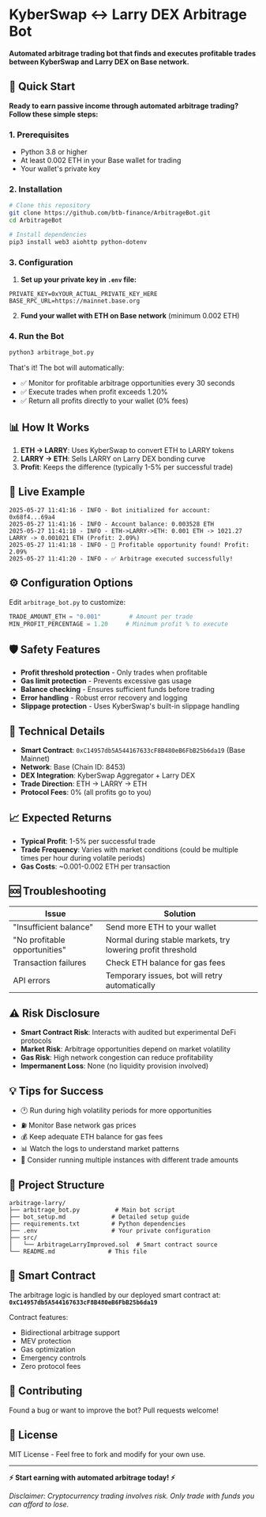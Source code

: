 # KyberSwap ↔ Larry DEX Arbitrage Bot

**Automated arbitrage trading bot that finds and executes profitable trades between KyberSwap and Larry DEX on Base network.**

## 🚀 Quick Start

**Ready to earn passive income through automated arbitrage trading? Follow these simple steps:**

### 1. Prerequisites
- Python 3.8 or higher
- At least 0.002 ETH in your Base wallet for trading
- Your wallet's private key

### 2. Installation

```bash
# Clone this repository
git clone https://github.com/btb-finance/ArbitrageBot.git
cd ArbitrageBot

# Install dependencies
pip3 install web3 aiohttp python-dotenv
```

### 3. Configuration

1. **Set up your private key in `.env` file:**
```env
PRIVATE_KEY=0xYOUR_ACTUAL_PRIVATE_KEY_HERE
BASE_RPC_URL=https://mainnet.base.org
```

2. **Fund your wallet with ETH on Base network** (minimum 0.002 ETH)

### 4. Run the Bot

```bash
python3 arbitrage_bot.py
```

That's it! The bot will automatically:
- ✅ Monitor for profitable arbitrage opportunities every 30 seconds
- ✅ Execute trades when profit exceeds 1.20%
- ✅ Return all profits directly to your wallet (0% fees)

## 📊 How It Works

1. **ETH → LARRY**: Uses KyberSwap to convert ETH to LARRY tokens
2. **LARRY → ETH**: Sells LARRY on Larry DEX bonding curve
3. **Profit**: Keeps the difference (typically 1-5% per successful trade)

## 🎯 Live Example

```
2025-05-27 11:41:16 - INFO - Bot initialized for account: 0x68f4...69a4
2025-05-27 11:41:16 - INFO - Account balance: 0.003528 ETH
2025-05-27 11:41:18 - INFO - ETH->LARRY->ETH: 0.001 ETH -> 1021.27 LARRY -> 0.001021 ETH (Profit: 2.09%)
2025-05-27 11:41:18 - INFO - 🎯 Profitable opportunity found! Profit: 2.09%
2025-05-27 11:41:20 - INFO - ✅ Arbitrage executed successfully!
```

## ⚙️ Configuration Options

Edit `arbitrage_bot.py` to customize:

```python
TRADE_AMOUNT_ETH = "0.001"        # Amount per trade
MIN_PROFIT_PERCENTAGE = 1.20     # Minimum profit % to execute
```

## 🛡️ Safety Features

- **Profit threshold protection** - Only trades when profitable
- **Gas limit protection** - Prevents excessive gas usage
- **Balance checking** - Ensures sufficient funds before trading
- **Error handling** - Robust error recovery and logging
- **Slippage protection** - Uses KyberSwap's built-in slippage handling

## 🔧 Technical Details

- **Smart Contract**: `0xC14957db5A544167633cF8B480eB6FbB25b6da19` (Base Mainnet)
- **Network**: Base (Chain ID: 8453)
- **DEX Integration**: KyberSwap Aggregator + Larry DEX
- **Trade Direction**: ETH → LARRY → ETH
- **Protocol Fees**: 0% (all profits go to you)

## 📈 Expected Returns

- **Typical Profit**: 1-5% per successful trade
- **Trade Frequency**: Varies with market conditions (could be multiple times per hour during volatile periods)
- **Gas Costs**: ~0.001-0.002 ETH per transaction

## 🆘 Troubleshooting

| Issue | Solution |
|-------|----------|
| "Insufficient balance" | Send more ETH to your wallet |
| "No profitable opportunities" | Normal during stable markets, try lowering profit threshold |
| Transaction failures | Check ETH balance for gas fees |
| API errors | Temporary issues, bot will retry automatically |

## ⚠️ Risk Disclosure

- **Smart Contract Risk**: Interacts with audited but experimental DeFi protocols
- **Market Risk**: Arbitrage opportunities depend on market volatility
- **Gas Risk**: High network congestion can reduce profitability
- **Impermanent Loss**: None (no liquidity provision involved)

## 💡 Tips for Success

- 🕐 Run during high volatility periods for more opportunities
- ⛽ Monitor Base network gas prices
- 💰 Keep adequate ETH balance for gas fees
- 📊 Watch the logs to understand market patterns
- 🔄 Consider running multiple instances with different trade amounts

## 📁 Project Structure

```
arbitrage-larry/
├── arbitrage_bot.py          # Main bot script
├── bot_setup.md             # Detailed setup guide
├── requirements.txt         # Python dependencies
├── .env                     # Your private configuration
├── src/
│   └── ArbitrageLarryImproved.sol  # Smart contract source
└── README.md               # This file
```

## 📜 Smart Contract

The arbitrage logic is handled by our deployed smart contract at:
**`0xC14957db5A544167633cF8B480eB6FbB25b6da19`**

Contract features:
- Bidirectional arbitrage support
- MEV protection
- Gas optimization
- Emergency controls
- Zero protocol fees

## 🤝 Contributing

Found a bug or want to improve the bot? Pull requests welcome!

## 📄 License

MIT License - Feel free to fork and modify for your own use.

---

**⚡ Start earning with automated arbitrage today! ⚡**

*Disclaimer: Cryptocurrency trading involves risk. Only trade with funds you can afford to lose.*
